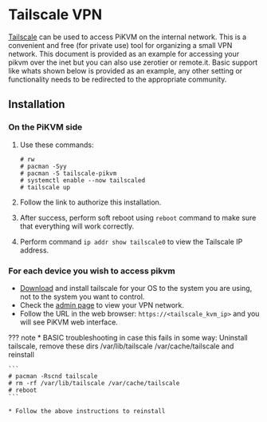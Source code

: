 # Tailscale VPN

[Tailscale](https://tailscale.com/) can be used to access PiKVM on the internal network. This is a convenient and free (for private use) tool for organizing a small VPN network. This document is provided as an example for accessing your pikvm over the inet but you can also use zerotier or remote.it. Basic support like whats shown below is provided as an example, any other setting or functionality needs to be redirected to the appropriate community.


## Installation

### On the PiKVM side

1. Use these commands:

    ```
    # rw
    # pacman -Syy
    # pacman -S tailscale-pikvm
    # systemctl enable --now tailscaled
    # tailscale up
    ```

2. Follow the link to authorize this installation.

3. After success, perform soft reboot using `reboot` command to make sure that everything will work correctly.

4. Perform command `ip addr show tailscale0` to view the Tailscale IP address.


### For each device you wish to access pikvm

* [Download](https://tailscale.com/download) and install tailscale for your OS to the system you are using, not to the system you want to control.
* Check the [admin page](https://login.tailscale.com/admin/machines) to view your VPN network.
* Follow the URL in the web browser: `https://<tailscale_kvm_ip>` and you will see PiKVM web interface.

??? note
    * BASIC troubleshooting in case this fails in some way: Uninstall tailscale, remove these dirs /var/lib/tailscale /var/cache/tailscale and reinstall
    
    ```
    # pacman -Rscnd tailscale
    # rm -rf /var/lib/tailscale /var/cache/tailscale
    # reboot
    ```
    
    * Follow the above instructions to reinstall
    
